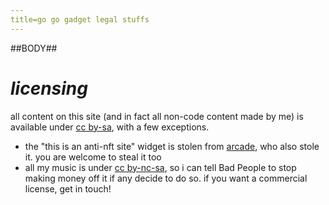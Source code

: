 ```yaml
---
title=go go gadget legal stuffs
---
```


##BODY##

# *licensing*

all content on this site (and in fact all non-code content made by me) is available under [cc by-sa](https://creativecommons.org/licenses/by-sa/4.0/), with a few exceptions.

- the "this is an anti-nft site" widget is stolen from [arcade](https://arcadewise.me/), who also stole it. you are welcome to steal it too
- all my music is under [cc by-nc-sa](https://creativecommons.org/licenses/by-nc-sa/4.0/), so i can tell Bad People to stop making money off it if any decide to do so. if you want a commercial license, get in touch!


